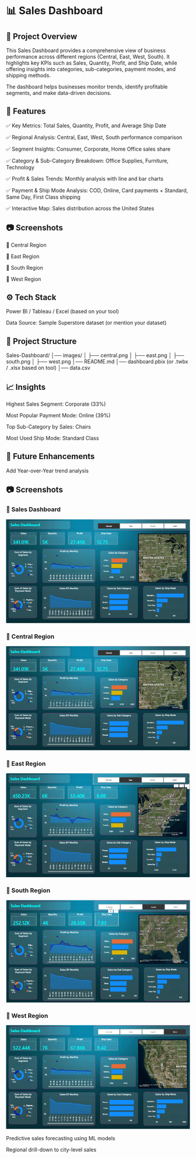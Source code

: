 # 📊 Sales Dashboard
## 📌 Project Overview

This Sales Dashboard provides a comprehensive view of business performance across different regions (Central, East, West, South).
It highlights key KPIs such as Sales, Quantity, Profit, and Ship Date, while offering insights into categories, sub-categories, payment modes, and shipping methods.

The dashboard helps businesses monitor trends, identify profitable segments, and make data-driven decisions.

## 🚀 Features

✅ Key Metrics: Total Sales, Quantity, Profit, and Average Ship Date

✅ Regional Analysis: Central, East, West, South performance comparison

✅ Segment Insights: Consumer, Corporate, Home Office sales share

✅ Category & Sub-Category Breakdown: Office Supplies, Furniture, Technology

✅ Profit & Sales Trends: Monthly analysis with line and bar charts

✅ Payment & Ship Mode Analysis: COD, Online, Card payments + Standard, Same Day, First Class shipping

✅ Interactive Map: Sales distribution across the United States

## 📷 Screenshots
🔹 Central Region

🔹 East Region

🔹 South Region

🔹 West Region

## ⚙️ Tech Stack

Power BI / Tableau / Excel (based on your tool)

Data Source: Sample Superstore dataset (or mention your dataset)

## 📂 Project Structure
Sales-Dashboard/
│── images/
│   ├── central.png
│   ├── east.png
│   ├── south.png
│   ├── west.png
│── README.md
│── dashboard.pbix (or .twbx / .xlsx based on tool)
│── data.csv

## 📈 Insights

Highest Sales Segment: Corporate (33%)

Most Popular Payment Mode: Online (39%)

Top Sub-Category by Sales: Chairs

Most Used Ship Mode: Standard Class

## 🔮 Future Enhancements

Add Year-over-Year trend analysis

## 📷 Screenshots
### 🔹 Sales Dashboard
![Dashboard](images/Dashboard.PNG)

### 🔹 Central Region
![Central Dashboard](images/central.PNG)

### 🔹 East Region
![East Dashboard](images/east.PNG)

### 🔹 South Region
![South Dashboard](images/south.PNG)

### 🔹 West Region
![West Dashboard](images/west.PNG)


Predictive sales forecasting using ML models

Regional drill-down to city-level sales
